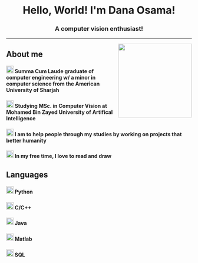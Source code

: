 <h1 align="center">Hello, World! I'm Dana Osama!</h1>
<h3 align="center">A computer vision enthusiast!</h3>

---

<img align="right" src="https://thumbs.gfycat.com/FreeRealChicken-max-1mb.gif" width="200" />

## About me

#### <img src="https://slackmojis.com/emojis/32795-graduation_knuddels/download" width="20"/> Summa Cum Laude graduate of computer engineering w/ a minor in computer science from the American University of Sharjah
#### <img src="https://emojis.slackmojis.com/emojis/images/1643516557/25961/computer.gif?1643516557" width="20"/> Studying MSc. in Computer Vision at Mohamed Bin Zayed University of Artifical Intelligence
#### <img src="https://emojis.slackmojis.com/emojis/images/1643515450/14708/community.gif?1643515450" width="20"/> I am to help people through my studies by working on projects that better humanity
#### <img src="https://emojis.slackmojis.com/emojis/images/1643515788/18056/reading.gif?1643515788" width="20"/> In my free time, I love to read and draw


## Languages
#### <img src="https://slackmojis.com/emojis/57812-python_dumb/download" width="20"/> Python
#### <img src="https://emojis.slackmojis.com/emojis/images/1638872568/50513/cpp_swag.gif?1638872568" width="20"/> C/C++
#### <img src="https://emojis.slackmojis.com/emojis/images/1646289761/55039/java.png?1646289761" width="20"/> Java
#### <img src="https://emojis.slackmojis.com/emojis/images/1643515135/11516/matlab.png?1643515135" width="20"/> Matlab
#### <img src="https://slackmojis.com/emojis/596-database/download" width="20"/> SQL
